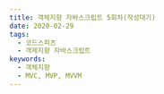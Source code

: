 ```yaml
---
title: 객체지향 자바스크립트 5회차(작성대기)
date: 2020-02-29
tags:   
  - 코드스피츠
  - 객제지향 자바스크립트
keywords:
  - 객체지향
  - MVC, MVP, MVVM
---
```

